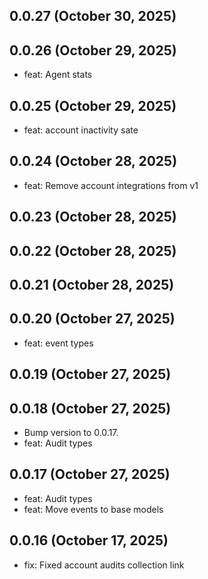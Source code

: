 ## 0.0.27 (October 30, 2025)


## 0.0.26 (October 29, 2025)
  - feat: Agent stats

## 0.0.25 (October 29, 2025)
  - feat: account inactivity sate

## 0.0.24 (October 28, 2025)
  - feat: Remove account integrations from v1

## 0.0.23 (October 28, 2025)


## 0.0.22 (October 28, 2025)


## 0.0.21 (October 28, 2025)


## 0.0.20 (October 27, 2025)
  - feat: event types

## 0.0.19 (October 27, 2025)


## 0.0.18 (October 27, 2025)
  - Bump version to 0.0.17.
  - feat: Audit types

## 0.0.17 (October 27, 2025)
  - feat: Audit types
  - feat: Move events to base models

## 0.0.16 (October 17, 2025)
  - fix: Fixed account audits collection link

